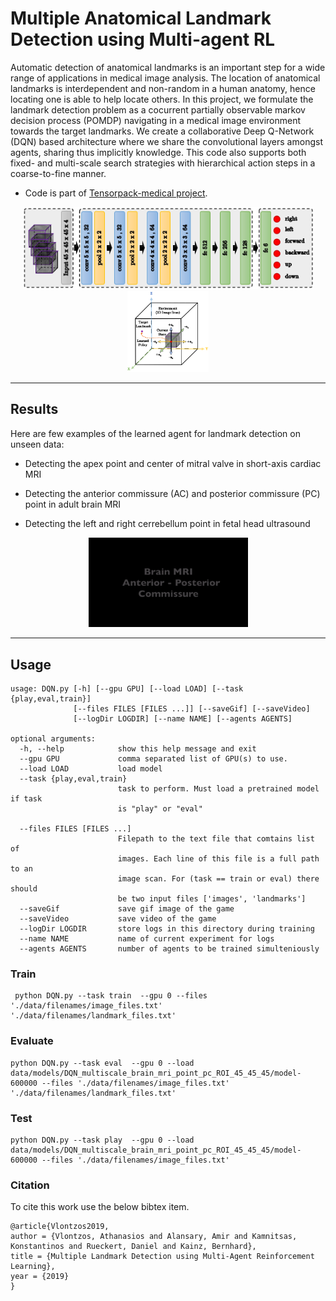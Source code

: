 # Multiple Anatomical Landmark Detection using Multi-agent RL

Automatic detection of anatomical landmarks is an important step for a wide range of applications in medical image analysis. The location of anatomical landmarks is interdependent and non-random in a human anatomy, hence locating one is able to help locate others. In this project, we formulate the landmark detection problem as a cocurrent partially observable markov decision process (POMDP) navigating in a medical image environment towards the target landmarks. We create a collaborative Deep Q-Network (DQN) based architecture where we share the convolutional layers amongst agents, sharing thus implicitly knowledge. This code also supports both fixed- and multi-scale search strategies with hierarchical action steps in a coarse-to-fine manner.

* Code is part of [Tensorpack-medical project](https://github.com/amiralansary/tensorpack-medical). 

<p align="center">
<img style="float: center;" src="images/framework.png" width="465">
<img style="float: center;" src="images/actions.png" width="130">
</p>

---
## Results
Here are few examples of the learned agent for landmark detection on unseen data:

* Detecting the apex point and center of mitral valve in short-axis cardiac MRI 


* Detecting the anterior commissure (AC) and posterior commissure (PC) point in adult brain MRI 

* Detecting the left and right cerrebellum point in fetal head ultrasound 

<p align="center">
<img src="./images/marl.gif" width="255">
</p>


---

## Usage
```
usage: DQN.py [-h] [--gpu GPU] [--load LOAD] [--task {play,eval,train}]
              [--files FILES [FILES ...]] [--saveGif] [--saveVideo]
              [--logDir LOGDIR] [--name NAME] [--agents AGENTS]

optional arguments:
  -h, --help            show this help message and exit
  --gpu GPU             comma separated list of GPU(s) to use.
  --load LOAD           load model
  --task {play,eval,train}
                        task to perform. Must load a pretrained model if task
                        is "play" or "eval"
 
  --files FILES [FILES ...]
                        Filepath to the text file that comtains list of
                        images. Each line of this file is a full path to an
                        image scan. For (task == train or eval) there should
                        be two input files ['images', 'landmarks']
  --saveGif             save gif image of the game
  --saveVideo           save video of the game
  --logDir LOGDIR       store logs in this directory during training
  --name NAME           name of current experiment for logs
  --agents AGENTS       number of agents to be trained simulteniously 
```

### Train
```
 python DQN.py --task train  --gpu 0 --files './data/filenames/image_files.txt' './data/filenames/landmark_files.txt'
```

### Evaluate
```
python DQN.py --task eval  --gpu 0 --load data/models/DQN_multiscale_brain_mri_point_pc_ROI_45_45_45/model-600000 --files './data/filenames/image_files.txt' './data/filenames/landmark_files.txt'
```

### Test
```
python DQN.py --task play  --gpu 0 --load data/models/DQN_multiscale_brain_mri_point_pc_ROI_45_45_45/model-600000 --files './data/filenames/image_files.txt'
```

### Citation 
To cite this work use the below bibtex item.
```
@article{Vlontzos2019,
author = {Vlontzos, Athanasios and Alansary, Amir and Kamnitsas, Konstantinos and Rueckert, Daniel and Kainz, Bernhard},
title = {Multiple Landmark Detection using Multi-Agent Reinforcement Learning},
year = {2019}
}
```
